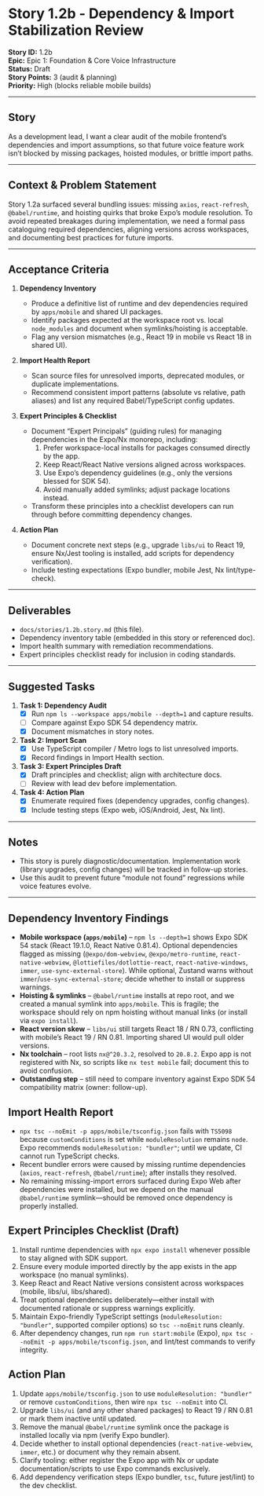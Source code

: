 # Story 1.2b - Dependency & Import Stabilization Review

**Story ID:** 1.2b  
**Epic:** Epic 1: Foundation & Core Voice Infrastructure  
**Status:** Draft  
**Story Points:** 3 (audit & planning)  
**Priority:** High (blocks reliable mobile builds)

---

## Story

As a development lead,
I want a clear audit of the mobile frontend’s dependencies and import assumptions,
so that future voice feature work isn’t blocked by missing packages, hoisted modules, or brittle import paths.

---

## Context & Problem Statement

Story 1.2a surfaced several bundling issues: missing `axios`, `react-refresh`, `@babel/runtime`, and hoisting quirks that broke Expo’s module resolution. To avoid repeated breakages during implementation, we need a formal pass cataloguing required dependencies, aligning versions across workspaces, and documenting best practices for future imports.

---

## Acceptance Criteria

1. **Dependency Inventory**  
   - Produce a definitive list of runtime and dev dependencies required by `apps/mobile` and shared UI packages.  
   - Identify packages expected at the workspace root vs. local `node_modules` and document when symlinks/hoisting is acceptable.  
   - Flag any version mismatches (e.g., React 19 in mobile vs React 18 in shared UI).

2. **Import Health Report**  
   - Scan source files for unresolved imports, deprecated modules, or duplicate implementations.  
   - Recommend consistent import patterns (absolute vs relative, path aliases) and list any required Babel/TypeScript config updates.

3. **Expert Principles & Checklist**  
   - Document “Expert Principals” (guiding rules) for managing dependencies in the Expo/Nx monorepo, including:  
     1. Prefer workspace-local installs for packages consumed directly by the app.  
     2. Keep React/React Native versions aligned across workspaces.  
     3. Use Expo’s dependency guidelines (e.g., only the versions blessed for SDK 54).  
     4. Avoid manually added symlinks; adjust package locations instead.  
   - Transform these principles into a checklist developers can run through before committing dependency changes.

4. **Action Plan**  
   - Document concrete next steps (e.g., upgrade `libs/ui` to React 19, ensure Nx/Jest tooling is installed, add scripts for dependency verification).  
   - Include testing expectations (Expo bundler, mobile Jest, Nx lint/type-check).

---

## Deliverables

- `docs/stories/1.2b.story.md` (this file).  
- Dependency inventory table (embedded in this story or referenced doc).  
- Import health summary with remediation recommendations.  
- Expert principles checklist ready for inclusion in coding standards.

---

## Suggested Tasks

1. **Task 1: Dependency Audit**  
   - [x] Run `npm ls --workspace apps/mobile --depth=1` and capture results.  
   - [ ] Compare against Expo SDK 54 dependency matrix.  
   - [x] Document mismatches in story notes.

2. **Task 2: Import Scan**  
   - [x] Use TypeScript compiler / Metro logs to list unresolved imports.  
   - [x] Record findings in Import Health section.

3. **Task 3: Expert Principles Draft**  
   - [x] Draft principles and checklist; align with architecture docs.  
   - [ ] Review with lead dev before implementation.

4. **Task 4: Action Plan**  
   - [x] Enumerate required fixes (dependency upgrades, config changes).  
   - [x] Include testing steps (Expo web, iOS/Android, Jest, Nx lint).

---

## Notes

- This story is purely diagnostic/documentation. Implementation work (library upgrades, config changes) will be tracked in follow-up stories.  
- Use this audit to prevent future “module not found” regressions while voice features evolve.

---

## Dependency Inventory Findings

- **Mobile workspace (`apps/mobile`)** – `npm ls --depth=1` shows Expo SDK 54 stack (React 19.1.0, React Native 0.81.4). Optional dependencies flagged as missing (`@expo/dom-webview`, `@expo/metro-runtime`, `react-native-webview`, `@lottiefiles/dotlottie-react`, `react-native-windows`, `immer`, `use-sync-external-store`). While optional, Zustand warns without `immer`/`use-sync-external-store`; decide whether to install or suppress warnings.  
- **Hoisting & symlinks** – `@babel/runtime` installs at repo root, and we created a manual symlink into `apps/mobile`. This is fragile; the workspace should rely on npm hoisting without manual links (or install via `expo install`).  
- **React version skew** – `libs/ui` still targets React 18 / RN 0.73, conflicting with mobile’s React 19 / RN 0.81. Importing shared UI would pull older versions.  
- **Nx toolchain** – root lists `nx@^20.3.2`, resolved to `20.8.2`. Expo app is not registered with Nx, so scripts like `nx test mobile` fail; document this to avoid confusion.  
- **Outstanding step** – still need to compare inventory against Expo SDK 54 compatibility matrix (owner: follow-up).

## Import Health Report

- `npx tsc --noEmit -p apps/mobile/tsconfig.json` fails with `TS5098` because `customConditions` is set while `moduleResolution` remains `node`. Expo recommends `moduleResolution: "bundler"`; until we update, CI cannot run TypeScript checks.  
- Recent bundler errors were caused by missing runtime dependencies (`axios`, `react-refresh`, `@babel/runtime`); after installs they resolved.  
- No remaining missing-import errors surfaced during Expo Web after dependencies were installed, but we depend on the manual `@babel/runtime` symlink—should be removed once dependency is properly installed.

## Expert Principles Checklist (Draft)

1. Install runtime dependencies with `npx expo install` whenever possible to stay aligned with SDK support.  
2. Ensure every module imported directly by the app exists in the app workspace (no manual symlinks).  
3. Keep React and React Native versions consistent across workspaces (mobile, libs/ui, libs/shared).  
4. Treat optional dependencies deliberately—either install with documented rationale or suppress warnings explicitly.  
5. Maintain Expo-friendly TypeScript settings (`moduleResolution: "bundler"`, supported compiler options) so `tsc --noEmit` runs cleanly.  
6. After dependency changes, run `npm run start:mobile` (Expo), `npx tsc --noEmit -p apps/mobile/tsconfig.json`, and lint/test commands to verify integrity.

## Action Plan

1. Update `apps/mobile/tsconfig.json` to use `moduleResolution: "bundler"` or remove `customConditions`, then wire `npx tsc --noEmit` into CI.  
2. Upgrade `libs/ui` (and any other shared packages) to React 19 / RN 0.81 or mark them inactive until updated.  
3. Remove the manual `@babel/runtime` symlink once the package is installed locally via npm (verify Expo bundler).  
4. Decide whether to install optional dependencies (`react-native-webview`, `immer`, etc.) or document why they remain absent.  
5. Clarify tooling: either register the Expo app with Nx or update documentation/scripts to use Expo commands exclusively.  
6. Add dependency verification steps (Expo bundler, `tsc`, future jest/lint) to the dev checklist.
